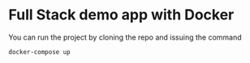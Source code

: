 # Full Stack demo app with Docker

You can run the project by cloning the repo and issuing the command

`docker-compose up`